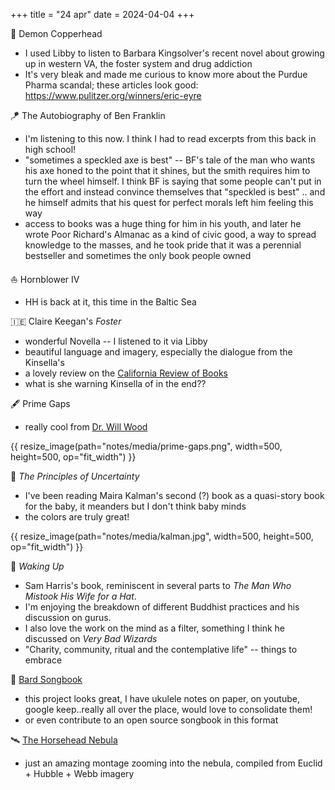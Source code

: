 +++
title = "24 apr"
date = 2024-04-04
+++

:snake: Demon Copperhead
- I used Libby to listen to Barbara Kingsolver's recent novel
about growing up in western VA, the foster system and drug addiction
- It's very bleak and made me curious to know more about the Purdue Pharma scandal;
these articles look good: https://www.pulitzer.org/winners/eric-eyre

:kite: The Autobiography of Ben Franklin
- I'm listening to this now. I think I had to read excerpts from this back in high school!
- "sometimes a speckled axe is best" --
BF's tale of the man who wants his axe honed to the point that it shines,
but the smith requires him to turn the wheel himself.
I think BF is saying that some people can't put in the effort and instead convince themselves that "speckled is best"
.. and he himself admits that his quest for perfect morals left him feeling this way
- access to books was a huge thing for him in his youth,
and later he wrote Poor Richard's Almanac as a kind of civic good,
a way to spread knowledge to the masses,
and he took pride that it was a perennial bestseller
and sometimes the only book people owned

:sailboat: Hornblower IV
- HH is back at it, this time in the Baltic Sea

:ireland: Claire Keegan's _Foster_
- wonderful Novella -- I listened to it via Libby
- beautiful language and imagery, especially the dialogue from the Kinsella's
- a lovely review on the [California Review of Books](https://calirb.com/foster-by-claire-keegan/)
- what is she warning Kinsella of in the end??

:fountain_pen: Prime Gaps
- really cool from [Dr. Will Wood](https://www.youtube.com/watch?v=gP7DZ4TiFz4)

{{ resize_image(path="notes/media/prime-gaps.png", width=500, height=500, op="fit_width") }}

:art: _The Principles of Uncertainty_
- I've been reading Maira Kalman's second (?) book as a quasi-story book for the baby,
it meanders but I don't think baby minds
- the colors are truly great!

{{ resize_image(path="notes/media/kalman.jpg", width=500, height=500, op="fit_width") }}

:sunrise: _Waking Up_
- Sam Harris's book, reminiscent in several parts to _The Man Who Mistook His Wife for a Hat_.
- I'm enjoying the breakdown of different Buddhist practices and his discussion on gurus.
- I also love the work on the mind as a filter, something I think he discussed on _Very Bad Wizards_
- "Charity, community, ritual and the contemplative life" -- things to embrace

:musical_note: [Bard Songbook](https://github.com/vojtechkral/bard)
- this project looks great,
I have ukulele notes on paper, on youtube, google keep..really all over the place, 
would love to consolidate them!
- or even contribute to an open source songbook in this format

:artificial_satellite: [The Horsehead Nebula](https://www.youtube.com/watch?v=TkVprNB5XbI)
- just an amazing montage zooming into the nebula,
compiled from Euclid + Hubble + Webb imagery
